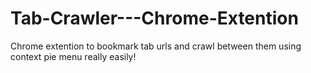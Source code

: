 # Tab-Crawler---Chrome-Extention
Chrome extention to bookmark tab urls and crawl between them using context pie menu really easily!